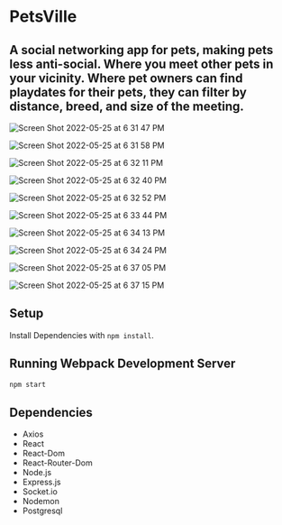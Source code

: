 # PetsVille 
##  A social networking app for pets, making pets less anti-social. Where you meet other pets in your vicinity. Where pet owners can find playdates for their pets, they can filter by distance, breed, and size of the meeting.

![Screen Shot 2022-05-25 at 6 31 47 PM](https://user-images.githubusercontent.com/96452610/170381485-7b58ff55-9259-482a-8b7e-7e35fc2ce61c.png)

![Screen Shot 2022-05-25 at 6 31 58 PM](https://user-images.githubusercontent.com/96452610/170381505-94534914-9c80-475b-a554-cca71bec3625.png)

![Screen Shot 2022-05-25 at 6 32 11 PM](https://user-images.githubusercontent.com/96452610/170381514-cbcfcd42-29b0-49d8-8009-a114379cf14e.png)

![Screen Shot 2022-05-25 at 6 32 40 PM](https://user-images.githubusercontent.com/96452610/170381564-672d9792-e420-4da2-9a11-27f21a4e7209.png)

![Screen Shot 2022-05-25 at 6 32 52 PM](https://user-images.githubusercontent.com/96452610/170381571-3d1f3c14-13eb-4ed4-b676-7252139bd1af.png)

![Screen Shot 2022-05-25 at 6 33 44 PM](https://user-images.githubusercontent.com/96452610/170381579-9fd93d23-4335-4b9f-bd89-25a2b0a44788.png)

![Screen Shot 2022-05-25 at 6 34 13 PM](https://user-images.githubusercontent.com/96452610/170381587-06e1adc9-ba7b-4d25-8417-bd80eac20c3d.png)

![Screen Shot 2022-05-25 at 6 34 24 PM](https://user-images.githubusercontent.com/96452610/170381596-7e2fde78-a9e5-4cc5-83e6-414b27ee2696.png)

![Screen Shot 2022-05-25 at 6 37 05 PM](https://user-images.githubusercontent.com/96452610/170381616-902a7d51-c388-4c8f-b07f-1e95d04dd156.png)

![Screen Shot 2022-05-25 at 6 37 15 PM](https://user-images.githubusercontent.com/96452610/170381688-449e6cbb-5606-451f-841e-f6f39a5f7fcd.png)

## Setup

Install Dependencies with `npm install`.

## Running Webpack Development Server

```sh
npm start
```

## Dependencies

* Axios
* React
* React-Dom
* React-Router-Dom
* Node.js
* Express.js
* Socket.io
* Nodemon
* Postgresql

